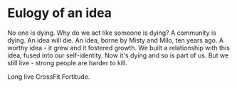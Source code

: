 # Eulogy of an idea

No one is dying. Why do we act like someone is dying?
A community is dying. An idea will die.
An idea, borne by Misty and Milo, ten years ago.
A worthy idea - it grew and it fostered growth.
We built a relationship with this idea, fused into our self-identity.
Now it's dying and so is part of us.
But we still live - strong people are harder to kill.

Long live CrossFit Fortitude.